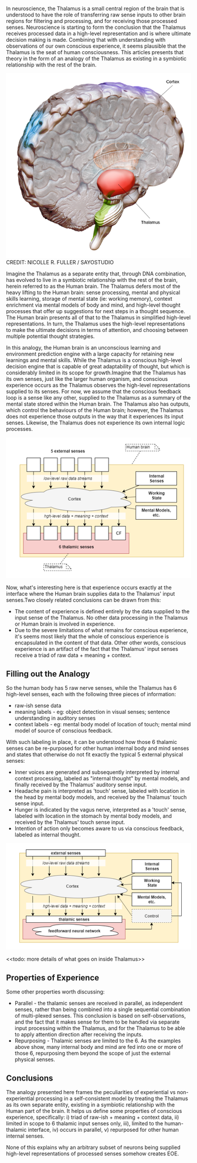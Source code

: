 In neuroscience, the Thalamus is a small central region of the brain that is understood to have the role of transferring raw sense inputs to other brain regions for filtering and processing, and for receiving those processed senses. Neuroscience is starting to form the conclusion that the Thalamus receives processed data in a high-level representation and is where ultimate decision making is made. Combining that with understanding with observations of our own conscious experience, it seems plausible that the Thalamus is the seat of human consciousness. This articles presents that theory in the form of an analogy of the Thalamus as existing in a symbiotic relationship with the rest of the brain.

![thalamus-brain-region](files/thalamus-brain-region.png)
CREDIT: NICOLLE R. FULLER / SAYOSTUDIO

Imagine the Thalamus as a separate entity that, through DNA combination, has evolved to live in a symbiotic relationship with the rest of the brain, herein referred to as the Human brain. The Thalamus defers most of the heavy lifting to the Human brain: sense processing, mental and physical skills learning, storage of mental state (ie: working memory), context enrichment via mental models of body and mind, and high-level thought processes that offer up suggestions for next steps in a thought sequence. The Human brain presents all of that to the Thalamus in simplified high-level representations. In turn, the Thalamus uses the high-level representations to make the ultimate decisions in terms of attention, and choosing between multiple potential thought strategies.

In this analogy, the Human brain is an unconscious learning and environment prediction engine with a large capacity for retaining new learnings and mental skills. While the Thalamus is a conscious high-level decision engine that is capable of great adaptability of thought, but which is considerably limited in its scope for growth.Imagine that the Thalamus has its own senses, just like the larger human organism, and conscious experience occurs as the Thalamus observes the high-level representations supplied to its senses. For now, we assume that the conscious feedback loop is a sense like any other, supplied to the Thalamus as a summary of the mental state stored within the Human brain. The Thalamus also has outputs, which control the behaviours of the Human brain; however, the Thalamus does not experience those outputs in the way that it experiences its input senses. Likewise, the Thalamus does not experience its own internal logic processes.

![thalamic senses](files/thalamic-senses.png)

Now, what's interesting here is that experience occurs exactly at the interface where the Human brain supplies data to the Thalamus' input senses.Two closely related conclusions can be drawn from this:
* The content of experience is defined entirely by the data supplied to the input sense of the Thalamus. No other data processing in the Thalamus or Human brain is involved in experience.
* Due to the severe limitations of what remains for conscious experience, it's seems most likely that the whole of conscious experience is encapsulated in the content of that data. Other other words, conscious experience is an artifact of the fact that the Thalamus' input senses receive a triad of raw data + meaning + context.

## Filling out the Analogy
So the human body has 5 raw nerve senses, while the Thalamus has 6 high-level senses, each with the following three pieces of information:
* raw-ish sense data
* meaning labels - eg: object detection in visual senses; sentence understanding in auditory senses
* context labels - eg: mental body model of location of touch; mental mind model of source of conscious feedback.

With such labeling in place, it can be understood how those 6 thalamic senses can be re-purposed for other human internal body and mind senses and states that otherwise do not fit exactly the typical 5 external physical senses:
* Inner voices are generated and subsequently interpreted by internal context processing, labeled as "internal thought" by mental models, and finally received by the Thalamus' auditory sense input.
* Headache pain is interpreted as 'touch' sense, labeled with location in the head by mental body models, and received by the Thalamus' touch sense input.
* Hunger is indicated by the vagus nerve, interpreted as a 'touch' sense, labeled with location in the stomach by mental body models, and received by the Thalamus' touch sense input.
* Intention of action only becomes aware to us via conscious feedback, labeled as internal thought.

![thalamic control](files/thalamic-control.png)

<<todo: more details of what goes on inside Thalamus>>

## Properties of Experience
Some other properties worth discussing:
* Parallel - the thalamic senses are received in parallel, as independent senses, rather than being combined into a single sequential combination of multi-plexed senses. This conclusion is based on self-observations, and the fact that it makes sense for them to be handled via separate input processing within the Thalamus, and for the Thalamus to be able to apply attention direction after receiving the inputs.
* Repurposing - Thalamic senses are limited to the 6. As the examples above show, many internal body and mind are fed into one or more of those 6, repurposing them beyond the scope of just the external physical senses.

## Conclusions
The analogy presented here frames the peculiarities of experiential vs non-experiential processing in a self-consistent model by treating the Thalamus as its own separate entity, existing in a symbiotic relationship with the Human part of the brain. It helps us define some properties of conscious experience, specifically: i) triad of raw-ish + meaning + context data, ii) limited in scope to 6 thalamic input senses only, iii), limited to the human-thalamic interface, iv) occurs in parallel, v) repurposed for other human internal senses.

None of this explains why an arbitrary subset of neurons being supplied high-level representations of processed senses somehow creates EOE.